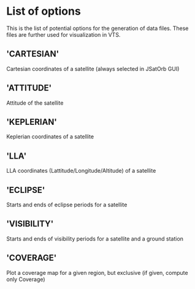 # List of options
This is the list of potential options for the generation of data files.
These files are further used for visualization in VTS.

## 'CARTESIAN'
Cartesian coordinates of a satellite (always selected in JSatOrb GUI)

## 'ATTITUDE'
Attitude of the satellite

## 'KEPLERIAN'
Keplerian coordinates of a satellite

## 'LLA'
LLA coordinates (Lattitude/Longitude/Altitude) of a satellite

## 'ECLIPSE'
Starts and ends of eclipse periods for a satellite

## 'VISIBILITY'
Starts and ends of visibility periods for a satellite and a ground station

## 'COVERAGE'
Plot a coverage map for a given region, but exclusive (if given, compute only Coverage)
